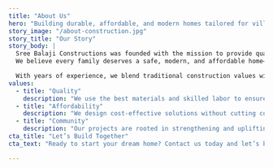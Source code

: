 ```yaml
---
title: "About Us"
hero: "Building durable, affordable, and modern homes tailored for village life."
story_image: "/about-construction.jpg"
story_title: "Our Story"
story_body: |
  Sree Balaji Constructions was founded with the mission to provide quality housing solutions to families in villages.  
  We believe every family deserves a safe, modern, and affordable home—without compromising on durability or design.

  With years of experience, we blend traditional construction values with modern design practices, ensuring every project stands the test of time.
values:
  - title: "Quality"
    description: "We use the best materials and skilled labor to ensure homes that last generations."
  - title: "Affordability"
    description: "We design cost-effective solutions without cutting corners on quality."
  - title: "Community"
    description: "Our projects are rooted in strengthening and uplifting village communities."
cta_title: "Let’s Build Together"
cta_text: "Ready to start your dream home? Contact us today and let’s bring your vision to life."

---
```

